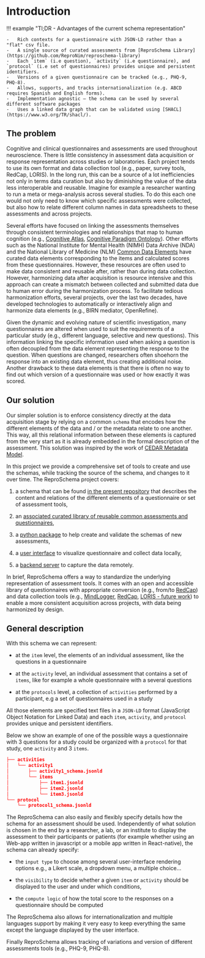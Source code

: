 # Introduction

!!! example "Tl;DR - Advantages of the current schema representation"

    -   Rich contexts for a questionnaire with JSON-LD rather than a "flat" csv file.
    -   A single source of curated assessments from [ReproSchema Library](https://github.com/ReproNim/reproschema-library)
    -   Each `item` (i.e question), `activity` (i.e questionnaire), and `protocol` (i.e set of questionnaires) provides unique and persistent identifiers.
    -   Versions of a given questionnaire can be tracked (e.g., PHQ-9, PHQ-8).
    -   Allows, supports, and tracks internationalization (e.g. ABCD requires Spanish and English forms).
    -   Implementation agnostic – the schema can be used by several different software packages
    -   Uses a linked data graph that can be validated using [SHACL](https://www.w3.org/TR/shacl/).

## The problem

Cognitive and clinical questionnaires and assessments are used throughout
neuroscience. There is little consistency in assessment data acquisition or response
representation across studies or laboratories. Each project tends to use its own
format and data collection tool (e.g., paper, survey tools, RedCap, LORIS). In the
long run, this can be a source of a lot inefficiencies not only in terms data
curation but also by diminishing the value of the data less interoperable and
reusable. Imagine for example a researcher wanting to run a meta or mega-analysis
across several studies. To do this each one would not only need to know which
specific assessments were collected, but also how to relate different column names in
data spreadsheets to these assessments and across projects.

Several efforts have focused on linking the assessments themselves
through consistent terminologies and relationships that map to human cognition
(e.g., [Cognitive Atlas](https://www.cognitiveatlas.org/),
[Cognitive Paradigm Ontology](http://www.cogpo.org/)). Other efforts such as the
National Institute for Mental Health (NIMH) Data Archive (NDA) and the National
Library of Medicine (NLM) [Common Data Elements](https://cde.nlm.nih.gov/)
have curated data elements corresponding to the items and calculated scores from
these questionnaires. However, these resources are often used to make data
consistent and reusable after, rather than during data collection. However,
harmonizing data after acquisition is resource intensive and this approach can
create a mismatch between collected and submitted data due to human error during
the harmonization process. To facilitate tedious harmonization efforts, several
projects, over the last two decades, have developed technologies to automatically
or interactively align and harmonize data elements (e.g., BIRN mediator, OpenRefine).

Given the dynamic and evolving nature of scientific investigation, many
questionnaires are altered when used to suit the requirements of a particular
study (e.g., different language, selective and new questions). This information
linking the specific information used when asking a question is often decoupled
from the data element representing the response to the question. When questions
are changed, researchers often shoehorn the response into an existing data
element, thus creating additional noise. Another drawback to these data elements
is that there is often no way to find out which version of a questionnaire was
used or how exactly it was scored.

## Our solution

Our simpler solution is to enforce consistency directly at the data acquisition
stage by relying on a common `schema` that encodes how the different elements of
the data and / or the metadata relate to one another. This way, all this relational
information between these elements is captured from the very start as it is already
embedded in the formal description of the assessment. This solution was inspired
by the work of [CEDAR Metadata Model](https://more.metadatacenter.org/).

In this project we provide a comprehensive set of tools to create and use the
schemas, while tracking the source of the schema, and changes to it over time.
The ReproSchema project covers:

1.  a schema that can be found [in the present repository](https://github.com/ReproNim/reproschema)
    that describes the content and relations of the different elements of a questionnaire or set of assessment tools,

1.  an [associated curated library of reusable common assessments and questionnaires](https://github.com/ReproNim/reproschema-library),

1.  a [python package](https://github.com/ReproNim/reproschema-py) to help create and validate the schemas of new assessments,

1.  a [user interface](https://github.com/ReproNim/reproschema-ui) to visualize questionnaire and collect data locally,

1.  a [backend server](https://github.com/sensein/voice-backend) to capture the data remotely.

In brief, ReproSchema offers a way to standardize the underlying representation
of assessment tools. It comes with an open and accessible library of questionnaires
with appropriate conversion (e.g., from/to [RedCap](https://www.project-redcap.org/))
and data collection tools (e.g., [MindLogger](https://mindlogger.org/),
[RedCap](https://www.project-redcap.org/), [LORIS - future work](https://loris.ca))
to enable a more consistent acquisition across projects, with data being
harmonized by design.

## General description

With this schema we can represent:

-   at the `item` level, the elements of an individual assessment,
    like the questions in a questionnaire

-   at the `activity` level, an individual assessment that contains a set of `items`,
    like for example a whole questionnaire with a several questions

-   at the `protocols` level, a collection of `activities` performed by a participant,
    e.g a set of questionnaires used in a study

All those elements are specified text files in a `JSON-LD` format (JavaScript
Object Notation for Linked Data) and each `item`, `activity`, and `protocol` provides
unique and persistent identifiers.

Below we show an example of one of the possible ways a questionnaire with 3 questions
for a study could be organized with a `protocol` for that study, one `activity`
and 3 `items`.

```json
├── activities
│   └── activity1
│       ├── activity1_schema.jsonld
│       └── items
│           ├── item1.jsonld
│           ├── item2.jsonld
│           └── item3.jsonld
└── protocol
    └── protocol1_schema.jsonld
```

The ReproSchema can also easily and flexibly specify details how the schema
for an assessment should be used. Independently of what solution is chosen in the
end by a researcher, a lab, or an institute to display the assessment to their
participants or patients (for example whether using an Web-app written in javascript
or a mobile app written in React-native), the schema can already specify:

-   the `input type` to choose among several user-interface rendering options e.g.,
    a Likert scale, a dropdown menu, a multiple choice...

-   the `visibility` to decide whether a given `item` or `activity` should be
    displayed to the user and under which conditions,

-   the `compute logic` of how the total score to the responses on a questionnaire
    should be computed

The ReproSchema also allows for internationalization and multiple languages support
by making it very easy to keep everything the same
except the language displayed by the user interface.

Finally ReproSchema allows tracking of variations and version of different assessments
tools (e.g., PHQ-9, PHQ-8).
